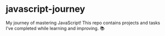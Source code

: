 # javascript-journey
My journey of mastering JavaScript! This repo contains projects and tasks I’ve completed while learning and improving. 📚

